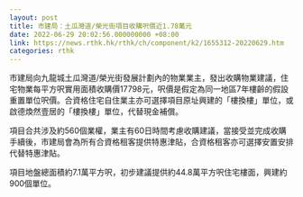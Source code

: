 ```yaml
---
layout: post
title: 市建局：土瓜灣道/榮光街項目收購呎價近1.78萬元
date: 2022-06-29 20:02:56.000000000 +08:00
link: https://news.rthk.hk/rthk/ch/component/k2/1655312-20220629.htm
categories: rthk
---
```


市建局向九龍城土瓜灣道/榮光街發展計劃內的物業業主，發出收購物業建議，住宅物業每平方呎實用面積收購價17798元，呎價是假定為同一地區7年樓齡的假設重置單位呎價。合資格住宅自住業主亦可選擇項目原址興建的「樓換樓」單位，或啟德煥然壹居的「樓換樓」單位，代替現金補償。

項目合共涉及約560個業權，業主有60日時間考慮收購建議，當接受並完成收購手續後，市建局會為所有合資格租客提供特惠津貼，合資格租客亦可選擇安置安排代替特惠津貼。

項目地盤總面積約7.1萬平方呎，初步建議提供約44.8萬平方呎住宅樓面，興建約900個單位。
